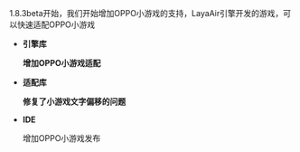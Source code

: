 

1.8.3beta开始，我们开始增加OPPO小游戏的支持，LayaAir引擎开发的游戏，可以快速适配OPPO小游戏

- **引擎库**

  **增加OPPO小游戏适配**
  
  
- **适配库**

  **修复了小游戏文字偏移的问题**
  

- **IDE**

  增加OPPO小游戏发布
